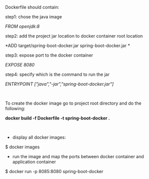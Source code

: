 Dockerfile should contain:

step1: chose the java image

*FROM openjdk:8*

step2: add the project jar location to docker container root location

*ADD target/spring-boot-docker.jar spring-boot-docker.jar *

step3: expose port to the docker container

*EXPOSE 8080*

step4: specify which is the command to run the jar

*ENTRYPOINT ["java","-jar","spring-boot-docker.jar"]*

 

To create the docker image go to project root directory and do the following:

**docker build -f Dockerfile -t spring-boot-docker .**

 

-   display all docker images:

\$ docker images

-   run the image and map the ports between docker container and application
    container

\$ docker run -p 8085:8080 spring-boot-docker

